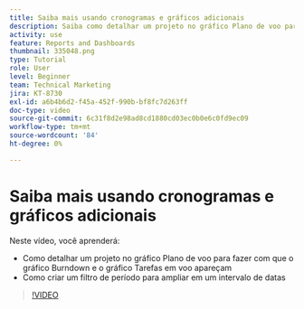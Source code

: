 ```yaml
---
title: Saiba mais usando cronogramas e gráficos adicionais
description: Saiba como detalhar um projeto no gráfico Plano de voo para fazer com que o gráfico Burndown e o gráfico Tarefas em voo apareçam em [!UICONTROL Analítica aprimorada].
activity: use
feature: Reports and Dashboards
thumbnail: 335048.png
type: Tutorial
role: User
level: Beginner
team: Technical Marketing
jira: KT-8730
exl-id: a6b4b6d2-f45a-452f-990b-bf8fc7d263ff
doc-type: video
source-git-commit: 6c31f8d2e98ad8cd1880cd03ec0b0e6c0fd9ec09
workflow-type: tm+mt
source-wordcount: '84'
ht-degree: 0%

---
```


# Saiba mais usando cronogramas e gráficos adicionais

Neste vídeo, você aprenderá:

* Como detalhar um projeto no gráfico Plano de voo para fazer com que o gráfico Burndown e o gráfico Tarefas em voo apareçam
* Como criar um filtro de período para ampliar em um intervalo de datas

>[!VIDEO](https://video.tv.adobe.com/v/335048/?quality=12&learn=on)

